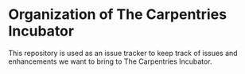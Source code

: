 # Organization of The Carpentries Incubator

This repository is used as an issue tracker to keep track of issues and enhancements we want to bring to The Carpentries Incubator.
